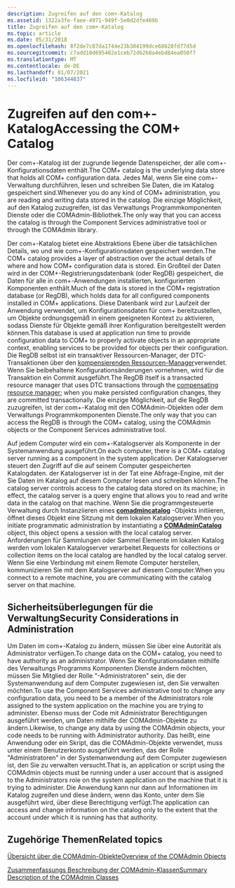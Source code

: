 ```yaml
---
description: Zugreifen auf den com+-Katalog
ms.assetid: 1322a3fe-faee-4971-949f-5e0d2dfe469b
title: Zugreifen auf den com+-Katalog
ms.topic: article
ms.date: 05/31/2018
ms.openlocfilehash: 8f2de7c87da1744e23b384199dce68628fd77d5d
ms.sourcegitcommit: c7add10d695482e1ceb72d62b8a4ebd84ea050f7
ms.translationtype: MT
ms.contentlocale: de-DE
ms.lasthandoff: 01/07/2021
ms.locfileid: "106344837"
---
```

# <a name="accessing-the-com-catalog"></a><span data-ttu-id="4accd-103">Zugreifen auf den com+-Katalog</span><span class="sxs-lookup"><span data-stu-id="4accd-103">Accessing the COM+ Catalog</span></span>

<span data-ttu-id="4accd-104">Der com+-Katalog ist der zugrunde liegende Datenspeicher, der alle com+-Konfigurationsdaten enthält.</span><span class="sxs-lookup"><span data-stu-id="4accd-104">The COM+ catalog is the underlying data store that holds all COM+ configuration data.</span></span> <span data-ttu-id="4accd-105">Jedes Mal, wenn Sie eine com+-Verwaltung durchführen, lesen und schreiben Sie Daten, die im Katalog gespeichert sind.</span><span class="sxs-lookup"><span data-stu-id="4accd-105">Whenever you do any kind of COM+ administration, you are reading and writing data stored in the catalog.</span></span> <span data-ttu-id="4accd-106">Die einzige Möglichkeit, auf den Katalog zuzugreifen, ist das Verwaltungs Programmkomponenten Dienste oder die COMAdmin-Bibliothek.</span><span class="sxs-lookup"><span data-stu-id="4accd-106">The only way that you can access the catalog is through the Component Services administrative tool or through the COMAdmin library.</span></span>

<span data-ttu-id="4accd-107">Der com+-Katalog bietet eine Abstraktions Ebene über die tatsächlichen Details, wo und wie com+-Konfigurationsdaten gespeichert werden.</span><span class="sxs-lookup"><span data-stu-id="4accd-107">The COM+ catalog provides a layer of abstraction over the actual details of where and how COM+ configuration data is stored.</span></span> <span data-ttu-id="4accd-108">Ein Großteil der Daten wird in der COM+-Registrierungsdatenbank (oder RegDB) gespeichert, die Daten für alle in com+-Anwendungen installierten, konfigurierten Komponenten enthält.</span><span class="sxs-lookup"><span data-stu-id="4accd-108">Much of the data is stored in the COM+ registration database (or RegDB), which holds data for all configured components installed in COM+ applications.</span></span> <span data-ttu-id="4accd-109">Diese Datenbank wird zur Laufzeit der Anwendung verwendet, um Konfigurationsdaten für com+ bereitzustellen, um Objekte ordnungsgemäß in einem geeigneten Kontext zu aktivieren, sodass Dienste für Objekte gemäß ihrer Konfiguration bereitgestellt werden können.</span><span class="sxs-lookup"><span data-stu-id="4accd-109">This database is used at application run time to provide configuration data to COM+ to properly activate objects in an appropriate context, enabling services to be provided for objects per their configuration.</span></span> <span data-ttu-id="4accd-110">Die RegDB selbst ist ein transaktiver Ressourcen-Manager, der DTC-Transaktionen über den [kompensierenden Ressourcen-Manager](com--compensating-resource-manager.md)verwendet. Wenn Sie beibehaltene Konfigurationsänderungen vornehmen, wird für die Transaktion ein Commit ausgeführt.</span><span class="sxs-lookup"><span data-stu-id="4accd-110">The RegDB itself is a transacted resource manager that uses DTC transactions through the [compensating resource manager](com--compensating-resource-manager.md); when you make persisted configuration changes, they are committed transactionally.</span></span> <span data-ttu-id="4accd-111">Die einzige Möglichkeit, auf die RegDB zuzugreifen, ist der com+-Katalog mit den COMAdmin-Objekten oder dem Verwaltungs Programmkomponenten Dienste.</span><span class="sxs-lookup"><span data-stu-id="4accd-111">The only way that you can access the RegDB is through the COM+ catalog, using the COMAdmin objects or the Component Services administrative tool.</span></span>

<span data-ttu-id="4accd-112">Auf jedem Computer wird ein com+-Katalogserver als Komponente in der Systemanwendung ausgeführt.</span><span class="sxs-lookup"><span data-stu-id="4accd-112">On each computer, there is a COM+ catalog server running as a component in the system application.</span></span> <span data-ttu-id="4accd-113">Der Katalogserver steuert den Zugriff auf die auf seinem Computer gespeicherten Katalogdaten. der Katalogserver ist in der Tat eine Abfrage-Engine, mit der Sie Daten im Katalog auf diesem Computer lesen und schreiben können.</span><span class="sxs-lookup"><span data-stu-id="4accd-113">The catalog server controls access to the catalog data stored on its machine; in effect, the catalog server is a query engine that allows you to read and write data in the catalog on that machine.</span></span> <span data-ttu-id="4accd-114">Wenn Sie die programmgesteuerte Verwaltung durch Instanziieren eines [**comadmincatalog**](comadmincatalog.md) -Objekts initiieren, öffnet dieses Objekt eine Sitzung mit dem lokalen Katalogserver.</span><span class="sxs-lookup"><span data-stu-id="4accd-114">When you initiate programmatic administration by instantiating a [**COMAdminCatalog**](comadmincatalog.md) object, this object opens a session with the local catalog server.</span></span> <span data-ttu-id="4accd-115">Anforderungen für Sammlungen oder Sammel Elemente im lokalen Katalog werden vom lokalen Katalogserver verarbeitet.</span><span class="sxs-lookup"><span data-stu-id="4accd-115">Requests for collections or collection items on the local catalog are handled by the local catalog server.</span></span> <span data-ttu-id="4accd-116">Wenn Sie eine Verbindung mit einem Remote Computer herstellen, kommunizieren Sie mit dem Katalogserver auf diesem Computer.</span><span class="sxs-lookup"><span data-stu-id="4accd-116">When you connect to a remote machine, you are communicating with the catalog server on that machine.</span></span>

## <a name="security-considerations-in-administration"></a><span data-ttu-id="4accd-117">Sicherheitsüberlegungen für die Verwaltung</span><span class="sxs-lookup"><span data-stu-id="4accd-117">Security Considerations in Administration</span></span>

<span data-ttu-id="4accd-118">Um Daten im com+-Katalog zu ändern, müssen Sie über eine Autorität als Administrator verfügen.</span><span class="sxs-lookup"><span data-stu-id="4accd-118">To change data on the COM+ catalog, you need to have authority as an administrator.</span></span> <span data-ttu-id="4accd-119">Wenn Sie Konfigurationsdaten mithilfe des Verwaltungs Programms Komponenten Dienste ändern möchten, müssen Sie Mitglied der Rolle "-Administratoren" sein, die der Systemanwendung auf dem Computer zugewiesen ist, den Sie verwalten möchten.</span><span class="sxs-lookup"><span data-stu-id="4accd-119">To use the Component Services administrative tool to change any configuration data, you need to be a member of the Administrators role assigned to the system application on the machine you are trying to administer.</span></span> <span data-ttu-id="4accd-120">Ebenso muss der Code mit Administrator Berechtigungen ausgeführt werden, um Daten mithilfe der COMAdmin-Objekte zu ändern.</span><span class="sxs-lookup"><span data-stu-id="4accd-120">Likewise, to change any data by using the COMAdmin objects, your code needs to be running with Administrator authority.</span></span> <span data-ttu-id="4accd-121">Das heißt, eine Anwendung oder ein Skript, das die COMAdmin-Objekte verwendet, muss unter einem Benutzerkonto ausgeführt werden, das der Rolle "Administratoren" in der Systemanwendung auf dem Computer zugewiesen ist, den Sie zu verwalten versucht.</span><span class="sxs-lookup"><span data-stu-id="4accd-121">That is, an application or script using the COMAdmin objects must be running under a user account that is assigned to the Administrators role on the system application on the machine that it is trying to administer.</span></span> <span data-ttu-id="4accd-122">Die Anwendung kann nur dann auf Informationen im Katalog zugreifen und diese ändern, wenn das Konto, unter dem Sie ausgeführt wird, über diese Berechtigung verfügt.</span><span class="sxs-lookup"><span data-stu-id="4accd-122">The application can access and change information on the catalog only to the extent that the account under which it is running has that authority.</span></span>

## <a name="related-topics"></a><span data-ttu-id="4accd-123">Zugehörige Themen</span><span class="sxs-lookup"><span data-stu-id="4accd-123">Related topics</span></span>

<dl> <dt>

[<span data-ttu-id="4accd-124">Übersicht über die COMAdmin-Objekte</span><span class="sxs-lookup"><span data-stu-id="4accd-124">Overview of the COMAdmin Objects</span></span>](overview-of-the-comadmin-objects.md)
</dt> <dt>

[<span data-ttu-id="4accd-125">Zusammenfassungs Beschreibung der COMAdmin-Klassen</span><span class="sxs-lookup"><span data-stu-id="4accd-125">Summary Description of the COMAdmin Classes</span></span>](summary-description-of-the-comadmin-classes.md)
</dt> </dl>

 

 



